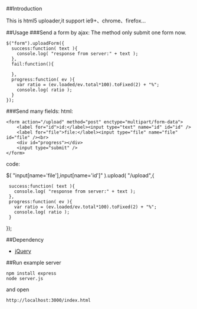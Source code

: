 ##Introduction

This is html5 uploader,it support ie9+、chrome、firefox...

##Usage
###Send a form by ajax:
The method only submit one form now.


	$("form").uploadForm({
	  success:function( text ){
	    console.log( "response from server:" + text );
	  },
	  fail:function(){
	
	  },
	  progress:function( ev ){
	    var ratio = (ev.loaded/ev.total*100).toFixed(2) + "%";
	    console.log( ratio );
	  }
	});

###Send many fields:
html:

    <form action="/upload" method="post" enctype="multipart/form-data">
        <label for="id">id:</label><input type="text" name="id" id="id" />
        <label for="file">file:</label><input type="file" name="file" id="file" /><br>
        <div id="progress"></div>
        <input type="submit" />
    </form>

code:

   $( "input[name='file'],input[name='id']" ).upload( "/upload",{

     success:function( text ){
       console.log( "response from server:" + text );
     },
     progress:function( ev ){
       var ratio = (ev.loaded/ev.total*100).toFixed(2) + "%";
       console.log( ratio );
     }
   });


##Dependency

* [jQuery](https://github.com/jquery/jquery)


##Run example server

	npm install express
	node server.js

and open

	http://localhost:3000/index.html

